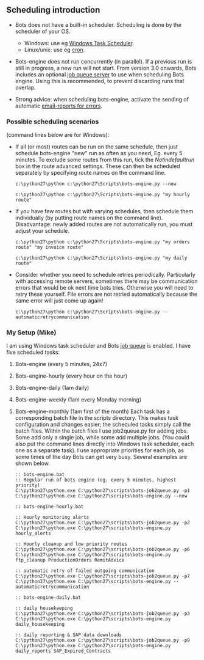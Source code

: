 ## Scheduling introduction

-   Bots does not have a built-in scheduler. Scheduling is done by the scheduler of your OS. 
    -   Windows: use eg [Windows Task Scheduler](http://support.microsoft.com/kb/308569).
    -   Linux/unix: use eg [cron](http://www.linuxhelp.net/guides/cron/).


-   Bots-engine does not run concurrently (in parallel). If a previous
    run is still in progress, a new run will not start. From version 3.0
    onwards, Bots includes an optional [job queue server](Jobqueue.md)
    to use when scheduling Bots engine. Using this is recommended, to
    prevent discarding runs that overlap.
-   Strong advice: when scheduling bots-engine, activate the sending of
    automatic [email-reports for errors](DeploymentErrorReports.md).


### Possible scheduling scenarios

(command lines below are for Windows):

-   If all (or most) routes can be run on the same schedule, then just
    schedule bots-engine "new" run as often as you need, Eg. every 5
    minutes. To exclude some routes from this run, tick the
    *Notindefaultrun* box in the route advanced settings. These can then
    be scheduled separately by specifying route names on the command
    line.

        c:\python27\python c:\python27\Scripts\bots-engine.py --new

        c:\python27\python c:\python27\Scripts\bots-engine.py "my hourly route"

-   If you have few routes but with varying schedules, then schedule
    them individually (by putting route names on the command line).
    Disadvantage: newly added routes are not automatically run, you must
    adjust your schedule.

        c:\python27\python c:\python27\Scripts\bots-engine.py "my orders route" "my invoice route"

        c:\python27\python c:\python27\Scripts\bots-engine.py "my daily route"

-   Consider whether you need to schedule retries periodically.
    Particularly with accessing remote servers, sometimes there may be
    communication errors that would be ok next time bots tries.
    Otherwise you will need to retry these yourself. File errors are not
    retried automatically because the same error will just come up
    again!

        c:\python27\python c:\python27\Scripts\bots-engine.py --automaticretrycommunication


### My Setup (Mike)

I am using Windows task scheduler and Bots [job queue](Jobqueue.md) is
enabled. I have five scheduled tasks:

1.  Bots-engine (every 5 minutes, 24x7)
2.  Bots-engine-hourly (every hour on the hour)
3.  Bots-engine-daily (1am daily)
4.  Bots-engine-weekly (1am every Monday morning)
5.  Bots-engine-monthly (1am first of the month)
    Each task has a corresponding batch file in the scripts directory. This
    makes task configuration and changes easier; the scheduled tasks simply
    call the batch files. Within the batch files I use job2queue.py for
    adding jobs. Some add only a single job, while some add multiple jobs.
    (You could also put the command lines directly into Windows task
    scheduler, each one as a separate task). I use appropriate priorities
    for each job, as some times of the day Bots can get very busy. Several
    examples are shown below.
    
        :: bots-engine.bat
        :: Regular run of bots engine (eg. every 5 minutes, highest priority)
        C:\python27\python.exe C:\python27\scripts\bots-job2queue.py -p1 C:\python27\python.exe C:\python27\scripts\bots-engine.py --new
        
        :: bots-engine-hourly.bat

        :: Hourly monitoring alerts
        C:\python27\python.exe C:\python27\scripts\bots-job2queue.py -p2 C:\python27\python.exe C:\python27\scripts\bots-engine.py hourly_alerts

        :: Hourly cleanup and low priority routes
        C:\python27\python.exe C:\python27\scripts\bots-job2queue.py -p6 C:\python27\python.exe C:\python27\scripts\bots-engine.py ftp_cleanup ProductionOrders RemitAdvice

        :: automatic retry of failed outgoing communication
        C:\python27\python.exe C:\python27\scripts\bots-job2queue.py -p7 C:\python27\python.exe C:\python27\scripts\bots-engine.py --automaticretrycommunication

        :: bots-engine-daily.bat
        
        :: daily housekeeping
        C:\python27\python.exe C:\python27\scripts\bots-job2queue.py -p3 C:\python27\python.exe C:\python27\scripts\bots-engine.py daily_housekeeping

        :: daily reporting & SAP data downloads
        C:\python27\python.exe C:\python27\scripts\bots-job2queue.py -p9 C:\python27\python.exe C:\python27\scripts\bots-engine.py daily_reports SAP_Expired_Contracts
